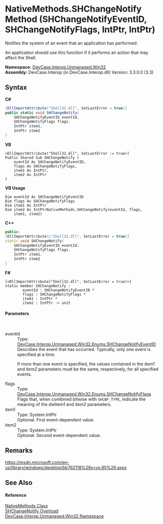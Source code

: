# NativeMethods.SHChangeNotify Method (SHChangeNotifyEventID, SHChangeNotifyFlags, IntPtr, IntPtr)
 

Notifies the system of an event that an application has performed. 

 An application should use this function if it performs an action that may affect the Shell.

**Namespace:**&nbsp;<a href="N_DevCase_Interop_Unmanaged_Win32">DevCase.Interop.Unmanaged.Win32</a><br />**Assembly:**&nbsp;DevCase.Interop (in DevCase.Interop.dll) Version: 3.3.0.0 (3.3)

## Syntax

**C#**<br />
``` C#
[DllImportAttribute("Shell32.dll", SetLastError = true)]
public static void SHChangeNotify(
	SHChangeNotifyEventID eventId,
	SHChangeNotifyFlags flags,
	IntPtr item1,
	IntPtr item2
)
```

**VB**<br />
``` VB
<DllImportAttribute("Shell32.dll", SetLastError := true>]
Public Shared Sub SHChangeNotify ( 
	eventId As SHChangeNotifyEventID,
	flags As SHChangeNotifyFlags,
	item1 As IntPtr,
	item2 As IntPtr
)
```

**VB Usage**<br />
``` VB Usage
Dim eventId As SHChangeNotifyEventID
Dim flags As SHChangeNotifyFlags
Dim item1 As IntPtr
Dim item2 As IntPtrNativeMethods.SHChangeNotify(eventId, flags, 
	item1, item2)
```

**C++**<br />
``` C++
public:
[DllImportAttribute(L"Shell32.dll", SetLastError = true)]
static void SHChangeNotify(
	SHChangeNotifyEventID eventId, 
	SHChangeNotifyFlags flags, 
	IntPtr item1, 
	IntPtr item2
)
```

**F#**<br />
``` F#
[<DllImportAttribute("Shell32.dll", SetLastError = true)>]
static member SHChangeNotify : 
        eventId : SHChangeNotifyEventID * 
        flags : SHChangeNotifyFlags * 
        item1 : IntPtr * 
        item2 : IntPtr -> unit 

```


#### Parameters
&nbsp;<dl><dt>eventId</dt><dd>Type: <a href="T_DevCase_Interop_Unmanaged_Win32_Enums_SHChangeNotifyEventID">DevCase.Interop.Unmanaged.Win32.Enums.SHChangeNotifyEventID</a><br />Describes the event that has occurred. Typically, only one event is specified at a time. 

 If more than one event is specified, the values contained in the *item1* and *item2* parameters must be the same, respectively, for all specified events.</dd><dt>flags</dt><dd>Type: <a href="T_DevCase_Interop_Unmanaged_Win32_Enums_SHChangeNotifyFlags">DevCase.Interop.Unmanaged.Win32.Enums.SHChangeNotifyFlags</a><br />Flags that, when combined bitwise with `SHCNF_TYPE`, indicate the meaning of the dwItem1 and *item2* parameters.</dd><dt>item1</dt><dd>Type: System.IntPtr<br />Optional. First event-dependent value.</dd><dt>item2</dt><dd>Type: System.IntPtr<br />Optional. Second event-dependent value.</dd></dl>

## Remarks
<a href="https://msdn.microsoft.com/en-us/library/windows/desktop/bb762118%28v=vs.85%29.aspx" target="_blank">https://msdn.microsoft.com/en-us/library/windows/desktop/bb762118%28v=vs.85%29.aspx</a>

## See Also


#### Reference
<a href="T_DevCase_Interop_Unmanaged_Win32_NativeMethods">NativeMethods Class</a><br /><a href="Overload_DevCase_Interop_Unmanaged_Win32_NativeMethods_SHChangeNotify">SHChangeNotify Overload</a><br /><a href="N_DevCase_Interop_Unmanaged_Win32">DevCase.Interop.Unmanaged.Win32 Namespace</a><br />